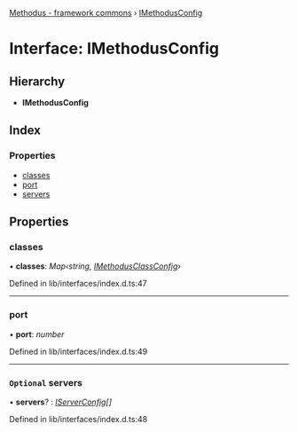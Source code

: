 [Methodus - framework commons](../globals.md) › [IMethodusConfig](imethodusconfig.md)

# Interface: IMethodusConfig

## Hierarchy

* **IMethodusConfig**

## Index

### Properties

* [classes](imethodusconfig.md#classes)
* [port](imethodusconfig.md#port)
* [servers](imethodusconfig.md#optional-servers)

## Properties

###  classes

• **classes**: *Map‹string, [IMethodusClassConfig](imethodusclassconfig.md)›*

Defined in lib/interfaces/index.d.ts:47

___

###  port

• **port**: *number*

Defined in lib/interfaces/index.d.ts:49

___

### `Optional` servers

• **servers**? : *[IServerConfig](iserverconfig.md)[]*

Defined in lib/interfaces/index.d.ts:48
